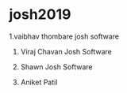 # josh2019
1.vaibhav thombare
 josh software

1. Viraj Chavan
   Josh Software
2. Shawn
   Josh Software

3. Aniket Patil
